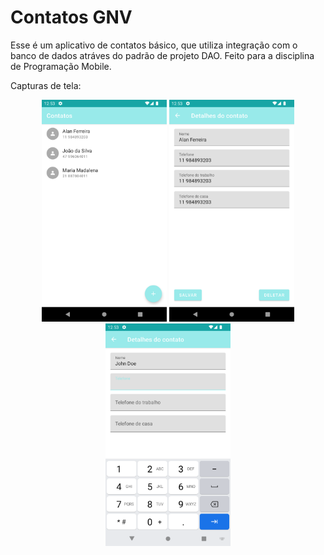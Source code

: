 # Contatos GNV

Esse é um aplicativo de contatos básico, que utiliza integração com o banco de dados atráves do padrão de projeto DAO.
Feito para a disciplina de Programação Mobile.

Capturas de tela:

<p align="center">
  <img src="pictures/main.png" width="200" title="Imagem 1" alt="Captura de tela 1">
  <img src="pictures/edit.png" width="200" title="Imagem 2" alt="Captura de tela 2">
  <img src="pictures/new.png" width="200" title="Imagem 3" alt="Captura de tela 3">
</p>
